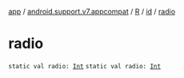 [app](../../../index.md) / [android.support.v7.appcompat](../../index.md) / [R](../index.md) / [id](index.md) / [radio](./radio.md)

# radio

`static val radio: `[`Int`](https://kotlinlang.org/api/latest/jvm/stdlib/kotlin/-int/index.html)
`static val radio: `[`Int`](https://kotlinlang.org/api/latest/jvm/stdlib/kotlin/-int/index.html)